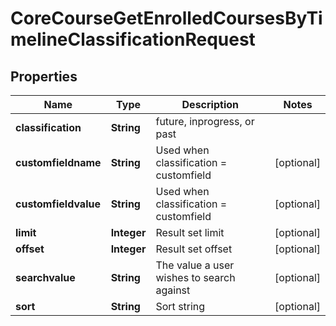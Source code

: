 

# CoreCourseGetEnrolledCoursesByTimelineClassificationRequest


## Properties

| Name | Type | Description | Notes |
|------------ | ------------- | ------------- | -------------|
|**classification** | **String** | future, inprogress, or past |  |
|**customfieldname** | **String** | Used when classification &#x3D; customfield |  [optional] |
|**customfieldvalue** | **String** | Used when classification &#x3D; customfield |  [optional] |
|**limit** | **Integer** | Result set limit |  [optional] |
|**offset** | **Integer** | Result set offset |  [optional] |
|**searchvalue** | **String** | The value a user wishes to search against |  [optional] |
|**sort** | **String** | Sort string |  [optional] |




